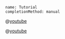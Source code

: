 ```ngMeta
name: Tutorial
completionMethod: manual
```

@[youtube](HwKARnadyE0)

@[youtube](_anoew0LTHg)
